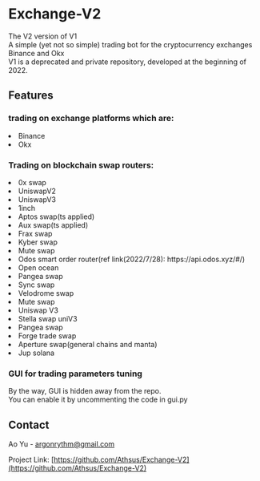 # Exchange-V2
The V2 version of V1<br>
A simple (yet not so simple) trading bot for the cryptocurrency exchanges Binance and Okx<br>
V1 is a deprecated and private repository, developed at the beginning of 2022.

## Features
### trading on exchange platforms which are:
<li>Binance</li>
<li>Okx</li>

### Trading on blockchain swap routers:
<li>0x swap</li>
<li>UniswapV2</li>
<li>UniswapV3</li>
<li>1inch</li>
<li>Aptos swap(ts applied)</li>
<li>Aux swap(ts applied)</li>
<li>Frax swap</li>
<li>Kyber swap</li>
<li>Mute swap</li>
<li>Odos smart order router(ref link(2022/7/28): https://api.odos.xyz/#/)</li>
<li>Open ocean</li>
<li>Pangea swap</li>
<li>Sync swap</li>
<li>Velodrome swap</li>
<li>Mute swap</li>
<li>Uniswap V3</li>
<li>Stella swap uniV3</li>
<li>Pangea swap</li>
<li>Forge trade swap</li>
<li>Aperture swap(general chains and manta)</li>
<li>Jup solana</li>

### GUI for trading parameters tuning<br>
By the way, GUI is hidden away from the repo.<br>
You can enable it by uncommenting the code in gui.py

## Contact

Ao Yu - argonrythm@gmail.com

Project Link: [https://github.com/Athsus/Exchange-V2](https://github.com/Athsus/Exchange-V2)
